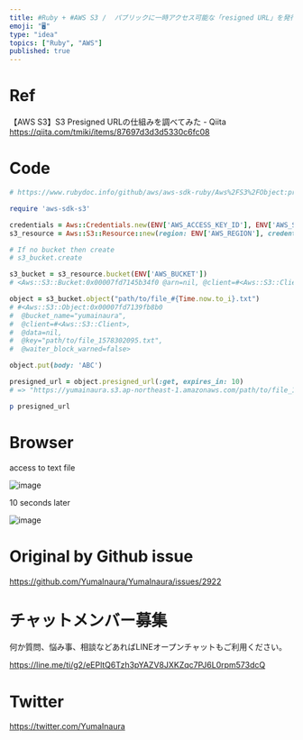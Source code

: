 ```yaml
---
title: #Ruby + #AWS S3 /  パブリックに一時アクセス可能な「resigned URL」を発行するコード例
emoji: "🖥"
type: "idea"
topics: ["Ruby", "AWS"]
published: true
---
```


# Ref

【AWS S3】S3 Presigned URLの仕組みを調べてみた - Qiita
https://qiita.com/tmiki/items/87697d3d3d5330c6fc08

# Code

```rb
# https://www.rubydoc.info/github/aws/aws-sdk-ruby/Aws%2FS3%2FObject:presigned_url

require 'aws-sdk-s3'

credentials = Aws::Credentials.new(ENV['AWS_ACCESS_KEY_ID'], ENV['AWS_SECRET_ACCESS_KEY'])
s3_resource = Aws::S3::Resource::new(region: ENV['AWS_REGION'], credentials: credentials) # e.g ap-northeast-1

# If no bucket then create
# s3_bucket.create

s3_bucket = s3_resource.bucket(ENV['AWS_BUCKET'])
# <Aws::S3::Bucket:0x00007fd7145b34f0 @arn=nil, @client=#<Aws::S3::Client>, @data=nil, @name="yumainaura", @waiter_block_warned=false>

object = s3_bucket.object("path/to/file_#{Time.now.to_i}.txt")
# #<Aws::S3::Object:0x00007fd7139fb8b0
#  @bucket_name="yumainaura",
#  @client=#<Aws::S3::Client>,
#  @data=nil,
#  @key="path/to/file_1578302095.txt",
#  @waiter_block_warned=false>

object.put(body: 'ABC')

presigned_url = object.presigned_url(:get, expires_in: 10)
# => "https://yumainaura.s3.ap-northeast-1.amazonaws.com/path/to/file_1578302095.txt?X-Amz-Algorithm=AWS4-HMAC-SHA256&X-Amz-Credential=AKIA4INFFTNLCQ6PIZOP%2F20200106%2Fap-northeast-1%2Fs3%2Faws4_request&X-Amz-Date=20200106T091516Z&X-Amz-Expires=10&X-Amz-SignedHeaders=host&X-Amz-Signature=f413cb0d564b69422f58b988cd2cbe39f4ca6b52e7a5e2975d1e22094706d3a0"

p presigned_url

```

# Browser

access to text file 

![image](https://user-images.githubusercontent.com/13635059/71808288-c7a3ce80-30b0-11ea-98bb-390154086894.png)

10 seconds later

![image](https://user-images.githubusercontent.com/13635059/71808291-c83c6500-30b0-11ea-8efb-eaa1a59f627a.png)


# Original by Github issue

https://github.com/YumaInaura/YumaInaura/issues/2922








<!-- Update From Qiita API -->

# チャットメンバー募集


何か質問、悩み事、相談などあればLINEオープンチャットもご利用ください。

https://line.me/ti/g2/eEPltQ6Tzh3pYAZV8JXKZqc7PJ6L0rpm573dcQ





# Twitter


https://twitter.com/YumaInaura


<!-- Update From Qiita API -->



